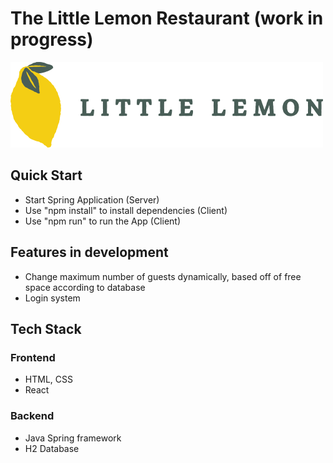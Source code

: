 # The Little Lemon Restaurant (work in progress)

![Logo Image of Little Lemon Restaurant](/Client/src/components/site-layout/assets/logo.png?raw=true "Optional Title")

## Quick Start
- Start Spring Application (Server)
- Use "npm install" to install dependencies (Client)
- Use "npm run" to run the App (Client)

## Features in development
- Change maximum number of guests dynamically, based off of free space according to database
- Login system

## Tech Stack

### Frontend
- HTML, CSS
- React

### Backend
- Java Spring framework
- H2 Database
